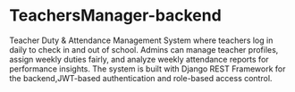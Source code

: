 # TeachersManager-backend
Teacher Duty &amp; Attendance Management System where teachers log in daily to check in and out of school. Admins can manage teacher profiles, assign weekly duties fairly, and analyze weekly attendance reports for performance insights. The system is built with Django REST Framework for the backend,JWT-based authentication and role-based access control.
